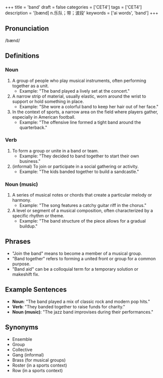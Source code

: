 +++
title = 'band'
draft = false
categories = ['CET4']
tags = ['CET4']
description = '[bænd] n.乐队；带；波段'
keywords = ['ai words', 'band']
+++

## Pronunciation
/bænd/

## Definitions
### Noun
1. A group of people who play musical instruments, often performing together as a unit.
   - Example: "The band played a lively set at the concert."
2. A narrow strip of material, usually elastic, worn around the wrist to support or hold something in place.
   - Example: "She wore a colorful band to keep her hair out of her face."
3. In the context of sports, a narrow area on the field where players gather, especially in American football.
   - Example: "The offensive line formed a tight band around the quarterback."

### Verb
1. To form a group or unite in a band or team.
   - Example: "They decided to band together to start their own business."
2. (informal) To join or participate in a social gathering or activity.
   - Example: "The kids banded together to build a sandcastle."

### Noun (music)
1. A series of musical notes or chords that create a particular melody or harmony.
   - Example: "The song features a catchy guitar riff in the chorus."
2. A level or segment of a musical composition, often characterized by a specific rhythm or theme.
   - Example: "The band structure of the piece allows for a gradual buildup."

## Phrases
- "Join the band" means to become a member of a musical group.
- "Band together" refers to forming a united front or group for a common purpose.
- "Band aid" can be a colloquial term for a temporary solution or makeshift fix.

## Example Sentences
- **Noun**: "The band played a mix of classic rock and modern pop hits."
- **Verb**: "They banded together to raise funds for charity."
- **Noun (music)**: "The jazz band improvises during their performances."

## Synonyms
- Ensemble
- Group
- Collective
- Gang (informal)
- Brass (for musical groups)
- Roster (in a sports context)
- Row (in a sports context)
